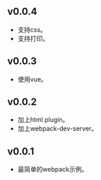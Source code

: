 ## v0.0.4

* 支持css。
* 支持打印。

## v0.0.3

* 使用vue。

## v0.0.2

* 加上html plugin。
* 加上webpack-dev-server。

## v0.0.1

* 最简单的webpack示例。
